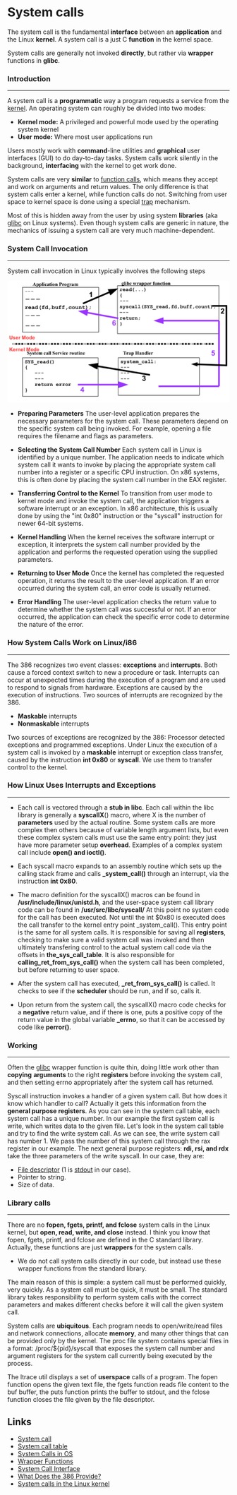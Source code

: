 # System calls

The system call is the fundamental **interface** between an **application** and the Linux **kernel**. A system call is a just C **function** in the kernel space.

System calls are generally not invoked **directly**, but rather via **wrapper** functions in **glibc**.

### Introduction

---

A system call is a **programmatic** way a program requests a service from the [kernel](https://www.redhat.com/en/topics/linux/what-is-the-linux-kernel). An operating system can roughly be divided into two modes:

* **Kernel mode:** A privileged and powerful mode used by the operating system kernel
* **User mode:** Where most user applications run
  
Users mostly work with **command**-line utilities and **graphical** user interfaces (GUI) to do day-to-day tasks. System calls work silently in the background, **interfacing** with the kernel to get work done.

System calls are very **similar** to [function calls](https://www.javatpoint.com/what-is-the-function-call-in-c), which means they accept and work on arguments and return values. The only difference is that system calls enter a kernel, while function calls do not. Switching from user space to kernel space is done using a special [trap](https://en.wikipedia.org/wiki/Interrupt) mechanism.

Most of this is hidden away from the user by using system **libraries** (aka [glibc](https://www.gnu.org/software/libc/) on Linux systems). Even though system calls are generic in nature, the mechanics of issuing a system call are very much machine-dependent.

### System Call Invocation

---

System call invocation in Linux typically involves the following steps

![System call](../img/systemcall.png)

* **Preparing Parameters** The user-level application prepares the necessary parameters for the system call. These parameters depend on the specific system call being invoked. For example, opening a file requires the filename and flags as parameters.

* **Selecting the System Call Number** Each system call in Linux is identified by a unique number. The application needs to indicate which system call it wants to invoke by placing the appropriate system call number into a register or a specific CPU instruction. On x86 systems, this is often done by placing the system call number in the EAX register.

* **Transferring Control to the Kernel** To transition from user mode to kernel mode and invoke the system call, the application triggers a software interrupt or an exception. In x86 architecture, this is usually done by using the "int 0x80" instruction or the "syscall" instruction for newer 64-bit systems.

* **Kernel Handling** When the kernel receives the software interrupt or exception, it interprets the system call number provided by the application and performs the requested operation using the supplied parameters.

* **Returning to User Mode** Once the kernel has completed the requested operation, it returns the result to the user-level application. If an error occurred during the system call, an error code is usually returned.

* **Error Handling** The user-level application checks the return value to determine whether the system call was successful or not. If an error occurred, the application can check the specific error code to determine the nature of the error.

### How System Calls Work on Linux/i86

---

The 386 recognizes two event classes: **exceptions** and **interrupts**. Both cause a forced context switch to new a procedure or task. Interrupts can occur at unexpected times during the execution of a program and are used to respond to signals from hardware. Exceptions are caused by the execution of instructions. Two sources of interrupts are recognized by the 386.

* **Maskable** interrupts
* **Nonmaskable** interrupts

Two sources of exceptions are recognized by the 386: Processor detected exceptions and programmed exceptions. Under Linux the execution of a system call is invoked by a **maskable** interrupt or exception class transfer, caused by the instruction **int 0x80** or **syscall**. We use them to transfer control to the kernel.

### How Linux Uses Interrupts and Exceptions

---

* Each call is vectored through a **stub in libc**. Each call within the libc library is generally a **syscallX**() macro, where X is the number of **parameters** used by the actual routine. Some system calls are more complex then others because of variable length argument lists, but even these complex system calls must use the same entry point: they just have more parameter setup **overhead**. Examples of a complex system call include **open() and ioctl()**.
* Each syscall macro expands to an assembly routine which sets up the calling stack frame and calls **_system_call()** through an interrupt, via the instruction **int 0x80**.

* The macro definition for the syscallX() macros can be found in **/usr/include/linux/unistd.h**, and the user-space system call library code can be found in **/usr/src/libc/syscall/**
At this point no system code for the call has been executed. Not until the int $0x80 is executed does the call transfer to the kernel entry point _system_call(). This entry point is the same for all system calls. It is responsible for saving all **registers**, checking to make sure a valid system call was invoked and then ultimately transfering control to the actual system call code via the offsets in **the_sys_call_table**. It is also responsible for **calling_ret_from_sys_call()** when the system call has been completed, but before returning to user space.

* After the system call has executed, **_ret_from_sys_call()** is called. It checks to see if the **scheduler** should be run, and if so, calls it.

* Upon return from the system call, the syscallX() macro code checks for a **negative** return value, and if there is one, puts a positive copy of the return value in the global variable **_errno**, so that it can be accessed by code like **perror()**.

### Working

---

Often the [glibc](https://www.gnu.org/software/libc/) wrapper function is quite thin, doing little work other than **copying** **arguments** to the right **registers** before invoking the system call, and then setting errno appropriately after the system call has returned.

Syscall instruction invokes a handler of a given system call. But how does it know which handler to call? Actually it gets this information from the **general purpose registers**. As you can see in the system call table, each system call has a unique number. In our example the first system call is write, which writes data to the given file. Let's look in the system call table and try to find the write system call. As we can see, the write system call has number 1. We pass the number of this system call through the rax register in our example. The next general purpose registers: **rdi, rsi, and rdx** take the three parameters of the write syscall. In our case, they are:

* [File descriptor](https://en.wikipedia.org/wiki/File_descriptor) (1 is [stdout](https://en.wikipedia.org/wiki/Standard_streams#Standard_output_.28stdout.29) in our case).
* Pointer to string.
* Size of data.

### Library  calls

---

There are no **fopen, fgets, printf, and fclose** system calls in the Linux kernel, but **open, read, write, and close** instead. I think you know that fopen, fgets, printf, and fclose are defined in the C standard library. Actually, these functions are just **wrappers** for the system calls.

* We do not call system calls directly in our code, but instead use these wrapper functions from the standard library.

The main reason of this is simple: a system call must be performed quickly, very quickly. As a system call must be quick, it must be small. The standard library takes responsibility to perform system calls with the correct parameters and makes different checks before it will call the given system call.

System calls are **ubiquitous**. Each program needs to open/write/read files and network connections, allocate **memory**, and many other things that can be provided only by the kernel. The proc file system contains special files in a format: /proc/${pid}/syscall that exposes the system call number and argument registers for the system call currently being executed by the process.

The ltrace util displays a set of **userspace** calls of a program. The fopen function opens the given text file, the fgets function reads file content to the buf buffer, the puts function prints the buffer to stdout, and the fclose function closes the file given by the file descriptor.

## Links

* [System call](https://en.wikipedia.org/wiki/System_call)
* [System call table](https://github.com/torvalds/linux/blob/16f73eb02d7e1765ccab3d2018e0bd98eb93d973/arch/x86/entry/syscalls/syscall_64.tbl)
* [System Calls in OS](https://www.scaler.com/topics/operating-system/system-calls-in-operating-system/)
* [Wrapper Functions](https://en.wikipedia.org/wiki/Wrapper_function)
* [System Call Interface](https://w3.cs.jmu.edu/kirkpams/OpenCSF/Books/csf/html/Syscall.html)
* [What Does the 386 Provide?](https://tldp.org/LDP/khg/HyperNews/get/syscall/syscall86.html#:~:text=Under%20Linux%20the%20execution%20of,transfer%20control%20to%20the%20kernel.)
* [System calls in the Linux kernel](https://0xax.gitbooks.io/linux-insides/content/SysCall/linux-syscall-1.html)
